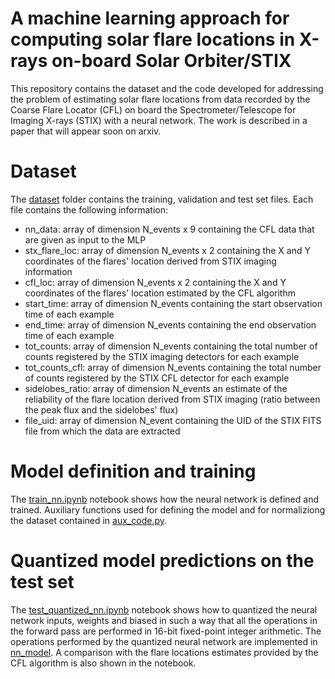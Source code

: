 # A machine learning approach for computing solar flare locations in X-rays on-board Solar Orbiter/STIX

This repository contains the dataset and the code developed for addressing the problem of estimating solar flare locations from data recorded by the Coarse Flare Locator (CFL) 
on board the Spectrometer/Telescope for Imaging X-rays (STIX) with a neural network. 
The work is described in a paper that will appear soon on arxiv.

# Dataset
The [dataset](dataset) folder contains the training, validation and test set files. Each file contains the following information:
* nn_data: array of dimension N_events x 9 containing the CFL data that are given as input to the MLP
* stx_flare_loc: array of dimension N_events x 2 containing the X and Y coordinates of the flares' location derived from STIX imaging information
* cfl_loc: array of dimension N_events x 2 containing the X and Y coordinates of the flares' location estimated by the CFL algorithm
* start_time: array of dimension N_events containing the start observation time of each example
* end_time: array of dimension N_events containing the end observation time of each example
* tot_counts: array of dimension N_events containing the total number of counts registered by the STIX imaging detectors for each example
* tot_counts_cfl: array of dimension N_events containing the total number of counts registered by the STIX CFL detector for each example
* sidelobes_ratio: array of dimension N_events an estimate of the reliability of the flare location derived from STIX imaging (ratio between the peak flux and the sidelobes' flux)
* file_uid: array of dimension N_event containing the UID of the STIX FITS file from which the data are extracted 

# Model definition and training
The [train_nn.ipynb](train_nn.ipynb) notebook shows how the neural network is defined and trained. Auxiliary functions used for defining the model and for normaliziong the dataset contained in [aux_code.py](aux_code.py).

# Quantized model predictions on the test set
The [test_quantized_nn.ipynb](test_quantized_nn.ipynb) notebook shows how to quantized the neural network inputs, weights and biased in such a way that all the operations in the forward pass are performed in 16-bit fixed-point integer arithmetic. The operations performed by the quantized neural network are implemented in [nn_model](https://github.com/paolomassa/STX_CFL_NN/blob/a5fc18334ae50416a1f550097626fd2027243cab/aux_code.py#L107C5-L107C13). A comparison with the flare locations estimates provided by the CFL algorithm is also shown in the notebook.
